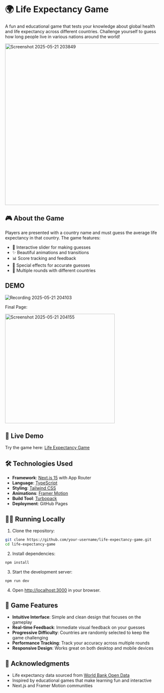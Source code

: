 # 🌍 Life Expectancy Game

A fun and educational game that tests your knowledge about global health and life expectancy across different countries. Challenge yourself to guess how long people live in various nations around the world!

<img width="530" alt="Screenshot 2025-05-21 203849" src="https://github.com/user-attachments/assets/af9586dc-458e-404b-b189-4d0e9b82932f" />


## 🎮 About the Game

Players are presented with a country name and must guess the average life expectancy in that country. The game features:

- 🎯 Interactive slider for making guesses
- ✨ Beautiful animations and transitions
- 📊 Score tracking and feedback
- 🌟 Special effects for accurate guesses
- 🔄 Multiple rounds with different countries

## DEMO
![Recording 2025-05-21 204103](https://github.com/user-attachments/assets/365e128c-e90d-46a8-85d2-ef4b85049fbc)


Final Page:

















<img width="359" alt="Screenshot 2025-05-21 204155" src="https://github.com/user-attachments/assets/610c67e7-1c51-472a-af7c-2851360bd99d" />


## 🚀 Live Demo

Try the game here: [Life Expectancy Game](https://life-expectancy-game.vercel.app/)

## 🛠️ Technologies Used

- **Framework**: [Next.js 15](https://nextjs.org/) with App Router
- **Language**: [TypeScript](https://www.typescriptlang.org/)
- **Styling**: [Tailwind CSS](https://tailwindcss.com/)
- **Animations**: [Framer Motion](https://www.framer.com/motion/)
- **Build Tool**: [Turbopack](https://turbo.build/pack)
- **Deployment**: GitHub Pages

## 🏃‍♂️ Running Locally

1. Clone the repository:
```bash
git clone https://github.com/your-username/life-expectancy-game.git
cd life-expectancy-game
```

2. Install dependencies:
```bash
npm install
```

3. Start the development server:
```bash
npm run dev
```

4. Open [http://localhost:3000](http://localhost:3000) in your browser.

## 🎯 Game Features

- **Intuitive Interface**: Simple and clean design that focuses on the gameplay
- **Real-time Feedback**: Immediate visual feedback on your guesses
- **Progressive Difficulty**: Countries are randomly selected to keep the game challenging
- **Performance Tracking**: Track your accuracy across multiple rounds
- **Responsive Design**: Works great on both desktop and mobile devices


## 🙏 Acknowledgments

- Life expectancy data sourced from [World Bank Open Data](https://data.worldbank.org/)
- Inspired by educational games that make learning fun and interactive
- Next.js and Framer Motion communities
